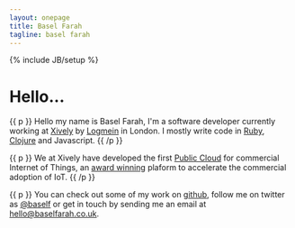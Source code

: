 ```yaml
---
layout: onepage
title: Basel Farah
tagline: basel farah
---
```

{% include JB/setup %}
# Hello...
{{ p }}
Hello my name is Basel Farah, I'm a software developer currently working at [Xively](http://xively.com/) by [Logmein](http://logmein.com) in London. I mostly write code in [Ruby](http://ruby-lang.org), [Clojure](http://clojure.org) and Javascript.
{{ /p }}

{{ p }}
We at Xively have developed the first [Public Cloud](http://online.wsj.com/article/PR-CO-20130514-907772.html) for commercial Internet of Things, an [award winning](https://xively.com/awards/) plaform to accelerate the commercial adoption of IoT.
{{ /p }}

{{ p }}
You can check out some of my work on [github](http://github.com/baz44), follow me on twitter as [@baself](http://twitter.com/baself) or get in touch by sending me an email at [hello@baselfarah.co.uk](mailto:hello@baselfarah.co.uk?subject=HelloBaz).


